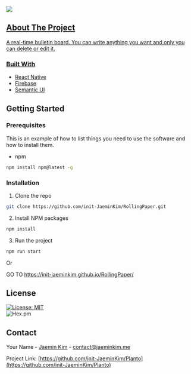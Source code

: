 <a href="https://www.linkedin.com/in/jaemin-kim-8765a01b6/">
<img src="https://img.shields.io/badge/linkedin-%230077B5.svg?&style=for-the-badge&logo=linkedin&logoColor=white" />

<!-- ABOUT THE PROJECT -->

## About The Project

A real-time bulletin board. You can write anything you want and only you can delete or edit it.

### Built With

- [React Native](https://reactnative.dev)
- [Firebase](https://firebase.google.com/)
- [Semantic UI](https://semantic-ui.com/)

<!-- GETTING STARTED -->

## Getting Started

### Prerequisites

This is an example of how to list things you need to use the software and how to install them.

- npm

```sh
npm install npm@latest -g
```

### Installation

1. Clone the repo

```sh
git clone https://github.com/init-JaeminKim/RollingPaper.git
```

2. Install NPM packages

```sh
npm install
```
3. Run the project

```sh
npm run start
```

Or 

GO TO https://init-jaeminkim.github.io/RollingPaper/

<!-- LICENSE -->

## License
[![License: MIT](https://img.shields.io/badge/License-MIT-yellow.svg)](https://opensource.org/licenses/MIT)  
![Hex.pm](https://img.shields.io/hexpm/l/apa)

<!-- CONTACT -->

## Contact

Your Name - [Jaemin Kim](contact@jaeminkim.me) - contact@jaeminkim.me

Project Link: [https://github.com/init-JaeminKim/Planto](https://github.com/init-JaeminKim/Planto)
